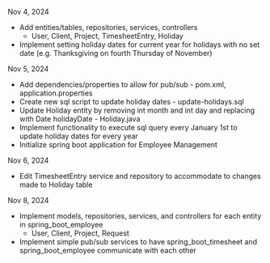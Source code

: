 Nov 4, 2024
  * Add entities/tables, repositories, services, controllers
    - User, Client, Project, TimesheetEntry, Holiday
  * Implement setting holiday dates for current year for holidays with no set date (e.g. Thanksgiving on fourth Thursday of November)

Nov 5, 2024
 * Add dependencies/properties to allow for pub/sub - pom.xml, application.properties
 * Create new sql script to update holiday dates - update-holidays.sql
 * Update Holiday entity by removing int month and int day and replacing with Date holidayDate - Holiday.java
 * Implement functionality to execute sql query every January 1st to update holiday dates for every year
 * Initialize spring boot application for Employee Management

Nov 6, 2024
 * Edit TimesheetEntry service and repository to accommodate to changes made to Holiday table

Nov 8, 2024
 * Implement models, repositories, services, and controllers for each entity in spring_boot_employee
   - User, Client, Project, Request
 * Implement simple pub/sub services to have spring_boot_timesheet and spring_boot_employee communicate with each other
